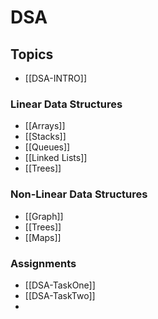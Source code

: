 # DSA

## Topics
- [[DSA-INTRO]]

### Linear Data Structures
- [[Arrays]]
- [[Stacks]]
- [[Queues]]
- [[Linked Lists]]
- [[Trees]]

### Non-Linear Data Structures
- [[Graph]]
- [[Trees]]
- [[Maps]]


### Assignments
- [[DSA-TaskOne]]
- [[DSA-TaskTwo]]
- 